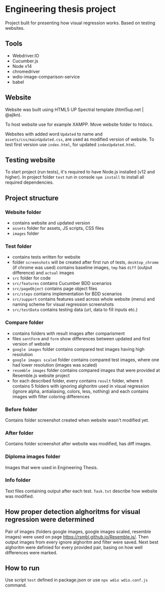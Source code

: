 # Engineering thesis project
Project bulit for presenting how visual regression works. Based on testing websites.

## Tools
- Webdriver.IO
- Cucumber.js
- Node v14
- chromedriver
- wdio-image-comparison-service
- babel

## Website
Website was built using HTML5 UP Spectral template (html5up.net | @ajlkn).

To host website use for example XAMPP. Move website folder to htdocs.

Websites with added word `Updated` to name and `assets/css/mainUpdated.css`, are used as modified version of website. To test first version use `index.html`, for updated `indexUpdated.html`.

## Testing website
To start project (run tests), it's required to have Node.js installed (v12 and higher). In project folder `test` run in console `npm install` to install all required dependencies.

## Project structure
### Website folder
- contains website and updated version
- `assets` folder for assets, JS scripts, CSS files
- `images` folder
### Test folder
- contains tests written for website
- folder `screenshots` will be created after first run of tests, `desktop_chrome` (if chrome was used) contains baseline images, `tmp` has `diff` (output difference) and `actual` images
- `src` folder for code
- `src/features` contains Cucumber BDD scenarios
- `src/pageObject` contains page object files
- `src/steps` contains implementation for BDD scenarios
- `src/support` contains features used across whole website (menu) and naming scheme for visual regression screenshots
- `src/testData` contains testing data (url, data to fill inputs etc.)
### Compare folder
- contains folders with result images after comparisment
- files `sentForm` and `form` show differences between updated and first version of website
- `google images` folder contains compared test images having high resolution
- `google images scaled` folder contains compared test images, where one had lower resolution (images was scaled)
- `resemble images` folder contains compared images that were provided at Resemble.js website project
- for each described folder, every contains `result` folder, where it contains 5 folders with ignoring alghoritm used in visual regression (ignore alpha, antialiasing, colors, less, nothing) and each contains images with filter coloring differences
### Before folder
Contains folder screenshot created when website wasn't modified yet.

### After folder
Contains folder screenshot after website was modified, has diff images.

### Diploma images folder
Images that were used in Engineering Thesis.

### Info folder
Text files containing output after each test. `Task.txt` describe how website was modified.

## How proper detection alghoritms for visual regression were determined
Pair of images (folders google images, google images scaled, resemble images) were used on page https://rsmbl.github.io/Resemble.js/. Then output images from every ignore alghoritm and filter were saved. Next best alghoritm were definied for every provided pair, basing on how well differences were marked.

## How to run
Use script `test` defined in package.json or use `npx wdio wdio.conf.js` command.